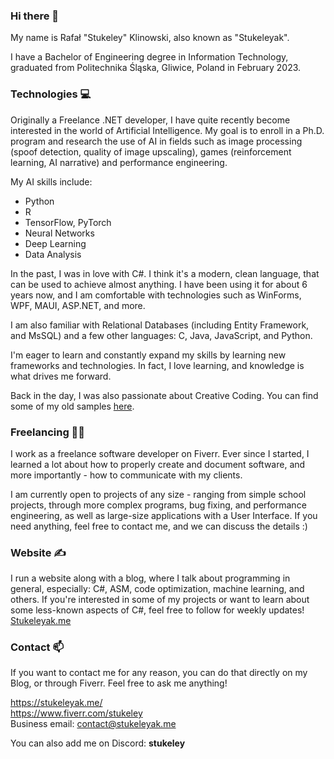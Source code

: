 ### Hi there 👋
My name is Rafał "Stukeley" Klinowski, also known as "Stukeleyak".

I have a Bachelor of Engineering degree in Information Technology, graduated from Politechnika Śląska, Gliwice, Poland in February 2023.

### Technologies 💻
Originally a Freelance .NET developer, I have quite recently become interested in the world of Artificial Intelligence. My goal is to enroll in a Ph.D. program and research the use of AI in fields such as image processing (spoof detection, quality of image upscaling), games (reinforcement learning, AI narrative) and performance engineering.

My AI skills include:
- Python
- R
- TensorFlow, PyTorch
- Neural Networks
- Deep Learning
- Data Analysis

In the past, I was in love with C#.  I think it's a modern, clean language, that can be used to achieve almost anything. I have been using it for about 6 years now, and I am comfortable with technologies such as WinForms, WPF, MAUI, ASP.NET, and more.

I am also familiar with Relational Databases (including Entity Framework, and MsSQL) and a few other languages: C, Java, JavaScript, and Python.

I'm eager to learn and constantly expand my skills by learning new frameworks and technologies. In fact, I love learning, and knowledge is what drives me forward.

Back in the day, I was also passionate about Creative Coding. You can find some of my old samples [here](https://github.com/Stukeley/p5js-projects).

### Freelancing 👨‍💻
I work as a freelance software developer on Fiverr. Ever since I started, I learned a lot about how to properly create and document software, and more importantly - how to communicate with my clients.

I am currently open to projects of any size - ranging from simple school projects, through more complex programs, bug fixing, and performance engineering, as well as large-size applications with a User Interface. If you need anything, feel free to contact me, and we can discuss the details :)

### Website ✍
I run a website along with a blog, where I talk about programming in general, especially: C#, ASM, code optimization, machine learning, and others. If you're interested in some of my projects or want to learn about some less-known aspects of C#, feel free to follow for weekly updates!  
[Stukeleyak.me](https://stukeleyak.me/)

### Contact 📫
If you want to contact me for any reason, you can do that directly on my Blog, or through Fiverr. Feel free to ask me anything!

https://stukeleyak.me/  
https://www.fiverr.com/stukeley  
Business email: contact@stukeleyak.me

You can also add me on Discord: **stukeley**


<!--
**Stukeley/Stukeley** is a ✨ _special_ ✨ repository because its `README.md` (this file) appears on your GitHub profile.

Here are some ideas to get you started:

- 🔭 I’m currently working on ...
- 🌱 I’m currently learning ...
- 👯 I’m looking to collaborate on ...
- 🤔 I’m looking for help with ...
- 💬 Ask me about ...
- 📫 How to reach me: ...
- 😄 Pronouns: ...
- ⚡ Fun fact: ...
-->
